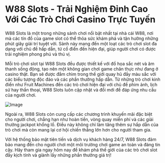 # W88 Slots - Trải Nghiệm Đỉnh Cao Với Các Trò Chơi Casino Trực Tuyến

W88 Slots là một trong những sảnh chơi nổi bật nhất tại nhà cái W88, nơi mà các tín đồ của game slot có thể thỏa sức khám phá và tận hưởng những phút giây giải trí tuyệt vời. Sảnh này mang đến một loạt các trò chơi slot đa dạng với chủ đề hấp dẫn, từ cổ điển đến hiện đại, giúp người chơi có được trải nghiệm phong phú và thú vị.

Mỗi trò chơi slot tại W88 Slots đều được thiết kế với đồ họa sắc nét và âm thanh sống động, tạo nên một không gian chơi game chân thực như đang ở casino thật. Bạn sẽ được đắm chìm trong thế giới quay hũ đầy màu sắc với các biểu tượng độc đáo và các phần thưởng hấp dẫn. Từ những trò chơi kinh điển như Fruit Machines đến các trò chơi hiện đại với chủ đề phim ảnh, lịch sử hay thần thoại, W88 Slots luôn cập nhật và đổi mới để đáp ứng nhu cầu của người chơi.

![Image](https://github.com/user-attachments/assets/bd51ea9f-0666-407b-a7a7-98ead6de688c)

Ngoài ra, W88 Slots còn cung cấp các chương trình khuyến mãi đặc biệt cho người chơi, chẳng hạn như hoàn tiền, vòng quay miễn phí và các giải thưởng jackpot khổng lồ. Điều này không chỉ làm tăng thêm sự hấp dẫn của trò chơi mà còn mang lại cơ hội chiến thắng lớn hơn cho người tham gia.

Với hệ thống bảo mật tiên tiến và dịch vụ khách hàng 24/7, W88 Slots đảm bảo mang đến cho người chơi một môi trường chơi game an toàn và đáng tin cậy. Hãy tham gia ngay hôm nay để khám phá thế giới của các trò chơi slot đầy kịch tính và giành lấy những phần thưởng giá trị!
